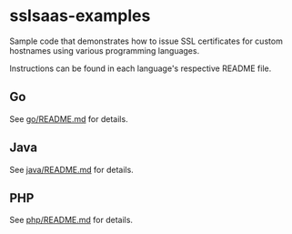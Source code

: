 # sslsaas-examples
Sample code that demonstrates how to issue SSL certificates for custom hostnames
using various programming languages.

Instructions can be found in each language's respective README file.

## Go

See [go/README.md](go/README.md) for details.

## Java

See [java/README.md](java/README.md) for details.

## PHP

See [php/README.md](php/README.md) for details.
